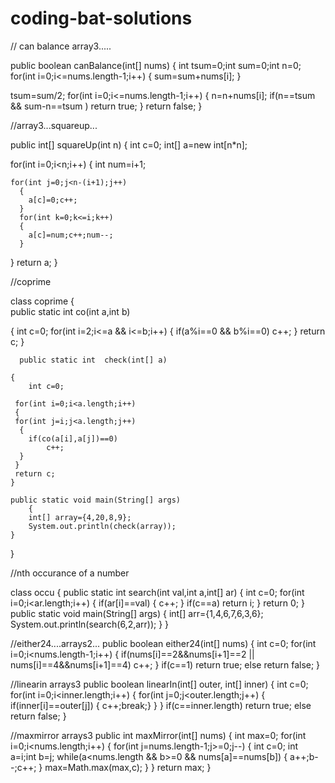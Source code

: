 # coding-bat-solutions


// can balance array3.....

public boolean canBalance(int[] nums)
{
  int tsum=0;int sum=0;int n=0;
  for(int i=0;i<=nums.length-1;i++)
  {
    sum=sum+nums[i];
  }
  
  tsum=sum/2;
  for(int i=0;i<=nums.length-1;i++)
  {
    n=n+nums[i];
    if(n==tsum && sum-n==tsum  )
    return true;
  }
  return false;
}


//array3...squareup...

public int[] squareUp(int n)
{
  int c=0; 
  int[] a=new int[n*n];
  
  for(int i=0;i<n;i++)
  {
    int num=i+1;
    
    for(int j=0;j<n-(i+1);j++)
      {
        a[c]=0;c++;
      }
      for(int k=0;k<=i;k++)
      {
        a[c]=num;c++;num--;
      }
  }
  return a;
}

//coprime

class coprime
{  
	public static int co(int a,int b)
	
  {
	int c=0;
	for(int i=2;i<=a && i<=b;i++)
	{
	if(a%i==0 && b%i==0)
	c++;
	}
	return c;
  }
  

      public static int  check(int[] a)
	
	{
		int c=0;
   
     for(int i=0;i<a.length;i++)
     {
     for(int j=i;j<a.length;j++)
      {
     	if(co(a[i],a[j])==0)
     		c++;
      }
	 }
	 return c;
    }
    
	public static void main(String[] args)
        {
    	int[] array={4,20,8,9};
        System.out.println(check(array));
	}
}



//nth occurance of a number


class occu
{
    public static int search(int val,int a,int[] ar)
	{
	int c=0;
       for(int i=0;i<ar.length;i++)
      {
      	if(ar[i]==val)
      	{
          c++;
      	}
      	if(c==a)
      	return i;
      }
      return 0;
	}
	public static void main(String[] args)
	 {
	 	int[] arr={1,4,6,7,6,3,6};
		System.out.println(search(6,2,arr));
	}
}


//either24....arrays2...
public boolean either24(int[] nums) {
  int c=0;
  for(int i=0;i<nums.length-1;i++)
  {
    if(nums[i]==2&&nums[i+1]==2 || nums[i]==4&&nums[i+1]==4)
    c++;
  }
  if(c==1)
  return true;
  else 
  return false;
}


//linearin arrays3
public boolean linearIn(int[] outer, int[] inner) {
  int c=0;
  for(int i=0;i<inner.length;i++)
  {
    for(int j=0;j<outer.length;j++)
    {
      if(inner[i]==outer[j])
      {
      c++;break;}
    }
  }
  if(c==inner.length)
  return true;
  else 
  return false;
}



//maxmirror arrays3
public int maxMirror(int[] nums) {
  int max=0;
  for(int i=0;i<nums.length;i++)
  {
    for(int j=nums.length-1;j>=0;j--)
    {
      int c=0;
      int a=i;int b=j;
      while(a<nums.length && b>=0 && nums[a]==nums[b])
      {
        a++;b--;c++;
      }
        max=Math.max(max,c);
    }
  }
  return max;
}






